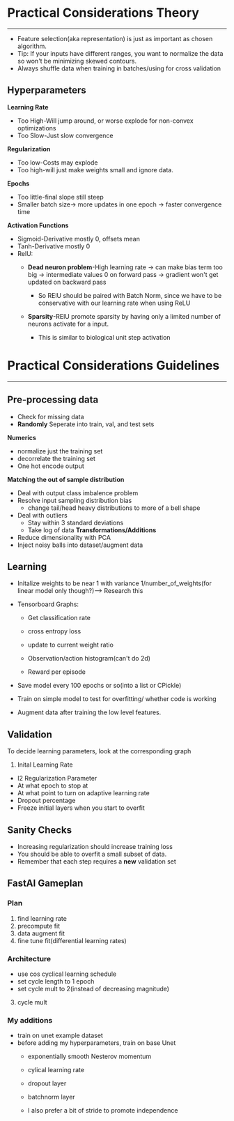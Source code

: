 # Practical Considerations Theory
---
* Feature selection(aka representation) is just as important as chosen algorithm.
* Tip: If your inputs have different ranges, you want to normalize the data so won't be minimizing skewed contours.
* Always shuffle data when training in batches/using for cross validation

## Hyperparameters
**Learning Rate**
* Too High-Will jump around, or worse explode for non-convex optimizations
* Too Slow-Just slow convergence

**Regularization**
* Too low-Costs may explode
* Too high-will just make weights small and ignore data.

**Epochs**
* Too little-final slope still steep
* Smaller batch size-> more updates in one epoch -> faster convergence time

**Activation Functions**
* Sigmoid-Derivative mostly 0, offsets mean
* Tanh-Derivative mostly 0
* RelU:
    * **Dead neuron problem**-High learning rate -> can make bias term too big -> intermediate values 0 on forward pass -> gradient won't get updated on backward pass
        * So RElU should be paired with Batch Norm, since we have to be conservative with our learning rate when using ReLU

    * **Sparsity**-RElU promote sparsity by having only a limited number of neurons activate for a input.
        * This is similar to biological unit step activation



# Practical Considerations Guidelines
---
## Pre-processing data
* Check for missing data
* **Randomly** Seperate into train, val, and test sets

**Numerics**
* normalize just the training set
* decorrelate the training set
* One hot encode output

**Matching the out of sample distribution**
* Deal with output class imbalence problem
* Resolve input sampling distribution bias
    * change tail/head heavy distributions to more of a bell shape
* Deal with outliers
    * Stay within 3 standard deviations
    * Take log of data
**Transformations/Additions**
* Reduce dimensionality with PCA
* Inject noisy balls into dataset/augment data

## Learning
* Initalize weights to be near 1 with variance 1/number_of_weights(for linear model only though?)--> Research this
* Tensorboard Graphs:
    * Get classification rate
    * cross entropy loss
    * update to current weight ratio 

    * Observation/action histogram(can't do 2d)
    * Reward per episode 
* Save model every 100 epochs or so(into a list or CPickle) 

* Train on simple model to test for overfitting/ whether code is working
* Augment data after training the low level features.
## Validation
To decide learning parameters, look at the corresponding graph
1. Inital Learning Rate

* l2 Regularization Parameter
* At what epoch to stop at
* At what point to turn on adaptive learning rate
* Dropout percentage
* Freeze initial layers when you start to overfit

## Sanity Checks
* Increasing regularization should increase training loss
* You should be able to overfit a small subset of data.
* Remember that each step requires a **new** validation set

## FastAI Gameplan
### Plan
1. find learning rate
2. precompute fit
3. data augment fit
4. fine tune fit(differential learning rates)

### Architecture
* use cos cyclical learning schedule
* set cycle length to 1 epoch 
* set cycle mult to 2(instead of decreasing magnitude)
3. cycle mult

### My additions
* train on unet example dataset
* before adding my hyperparameters, train on base Unet
    * exponentially smooth Nesterov momentum 
    * cylical learning rate

    * dropout layer
    * batchnorm layer
    * I also prefer a bit of stride to promote independence

